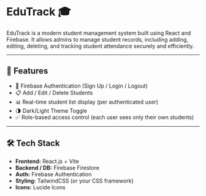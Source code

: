 # EduTrack 🎓

EduTrack is a modern student management system built using React and Firebase. It allows admins to manage student records, including adding, editing, deleting, and tracking student attendance securely and efficiently.

---

## 🚀 Features

- 🔐 Firebase Authentication (Sign Up / Login / Logout)
- 📋 Add / Edit / Delete Students
- 📊 Real-time student list display (per authenticated user)
- 🌗 Dark/Light Theme Toggle
- ✅ Role-based access control (each user sees only their own students)

---

## 🛠️ Tech Stack

- **Frontend:** React.js + Vite
- **Backend / DB:** Firebase Firestore
- **Auth:** Firebase Authentication
- **Styling:** TailwindCSS (or your CSS framework)
- **Icons:** Lucide Icons

